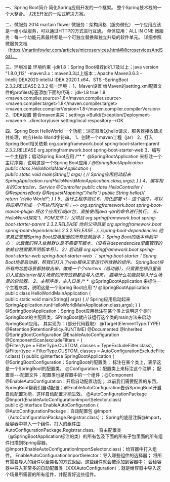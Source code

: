 一、Spring Boot简介
  简化Spring应用开发的一个框架。
  整个Spring技术栈的一个大整合。
  J2EE开发的一站式解决方案。

二、微服务
  2014 martain flower
  微服务：架构风格（服务微化）
  一个应用应该是一组小型服务，可以通过HTTP的方式进行互通。
  单体应用：ALL IN ONE
  微服务：每一个功能元素最终都是一个可独立替换和独立升级的软件单元。
  详细参照微服务文档（https://martinfowler.com/articles/microservices.html#MicroservicesAndSoa）。

三、环境准备
  环境约束
  -jdk1.8：Spring Boot推荐jdk1.7及以上；java version "1.8.0_112"
  -maven3.x：maven3.3以上版本；Apache Maven3.6.3
  -IntellijIDEA2020:intelliJ IDEA 2020.1.x64、STS
  -SpringBoot 2.3.2.RELEASE:2.3.2
统一环境：
1、Maven设置
给Maven的setting.xml配置文件的profiles标签添加下面的代码：
  <profile>
    <id>jdk‐1.8</id>
    <activation>
      <activeByDefault>true</activeByDefault>
      <jdk>1.8</jdk>
    </activation>
    <properties>
      <maven.compiler.source>1.8</maven.compiler.source>
      <maven.compiler.target>1.8</maven.compiler.target>
      <maven.compiler.compilerVersion>1.8</maven.compiler.compilerVersion>
    </properties>
  </profile>
 2、IDEA设置
 整合maven进来：settings->Build/Exception/Deployment->maven->...directory/user setting/local respository-->OK

四、Spring Boot HelloWorld
  一个功能：浏览器发送hello请求，服务器接收请求并处理，响应Hello World字符串。
  1、创建一个maven工程（jar）
  2、打入Spring Boot相关依赖
    <parent>
          <groupId>org.springframework.boot</groupId>
          <artifactId>spring‐boot‐starter‐parent</artifactId>
          <version>2.3.2.RELEASE</version>
      </parent>
      <dependencies>
          <dependency>
              <groupId>org.springframework.boot</groupId>
              <artifactId>spring‐boot‐starter‐web</artifactId>
          </dependency>
      </dependencies>
   3、编写一个主程序；启动Spring Boot应用
      /**
       *  @SpringBootApplication 来标注一个主程序类，说明这是一个Spring Boot应用
       */
      @SpringBootApplication
      public class HelloWorldMainApplication {
          public static void main(String[] args) {
              // Spring应用启动起来
              SpringApplication.run(HelloWorldMainApplication.class,args);
          }
      }
   4、编写相关的Controller、Service
      @Controller
      public class HelloController {
          @ResponseBody
          @RequestMapping("/hello")
          public String hello(){
              return "Hello World!";
          }
      }
   5、运行主程序测试
   6、简化部署
      <!‐‐ 这个插件，可以将应用打包成一个可执行的jar包；‐‐>
      <build>
          <plugins>
              <plugin>
                  <groupId>org.springframework.boot</groupId>
                  <artifactId>spring‐boot‐maven‐plugin</artifactId>
              </plugin>
          </plugins>
      </build>
    将这个应用打成jar包，直接使用java -jar的命令进行执行。
五、HelloWorld探究
  1、POM文件
    1）父项目
       <parent>
        <groupId>org.springframework.boot</groupId>
        <artifactId>spring‐boot‐starter‐parent</artifactId>
        <version>2.3.2.RELEASE</version>
       </parent>
    他的父项目是
        <parent>
          <groupId>org.springframework.boot</groupId>
          <artifactId>spring‐boot‐dependencies</artifactId>
          <version>2.3.2.RELEASE</version>
          <relativePath>../../spring‐boot‐dependencies</relativePath>
         </parent>
     他来真正管理Spring Boot应用里面的所有依赖版本；
    Spring Boot的版本仲裁中心：
      以后我们导入依赖默认是不需要写版本，（没有在dependencies里面管理的依赖自然需要声明版本号）。
    2）启动器
      <dependency>
        <groupId>org.springframework.boot</groupId>
        <artifactId>spring‐boot‐starter‐web</artifactId>
      </dependency>
    spring‐boot‐starter‐web ：
      spring‐boot‐starter：Spring Boot场景启动器，帮我们打入了web模块正常运行所依赖的组件。
    SpringBoot将所有的功能场景都抽取出来，做成一个个starters（启动器），只需要在项目里面引入这些starter相关场景的所有依赖都会导入进来，
    要用什么功能就导入什么场景的启动器。
  2、主程序类，主入口类
    /**
     *  @SpringBootApplication 来标注一个主程序类，说明这是一个Spring Boot应用
     */
    @SpringBootApplication
    public class HelloWorldMainApplication {
        public static void main(String[] args) {
            // Spring应用启动起来
            SpringApplication.run(HelloWorldMainApplication.class,args);
        }
    }
   @SpringBootApplication：Spring Boot应用标注在某个类上说明这个类时SpringBoot的主配置类，SPringBoot就应该运行这个类的main方法来启动SpringBoot应用。
   其实现为：（部分代码截取）
      @Target(ElementType.TYPE)
      @Retention(RetentionPolicy.RUNTIME)
      @Documented
      @Inherited
      @SpringBootConfiguration
      @EnableAutoConfiguration
      @ComponentScan(excludeFilters = {
            @Filter(type = FilterType.CUSTOM, classes = TypeExcludeFilter.class),
            @Filter(type = FilterType.CUSTOM, classes = AutoConfigurationExcludeFilter.class) })
      public @interface SpringBootApplication {
     @SpringBootConfiguration：SpringBoot的配置类；
      标注在某个类上，表示这是一个SpringBoot的配置类。
     @Configuration：配置类上来标注这个注解；
      配置类---配置文件；配置类也是容器中的一个组件；@Component
     @EnableAutoConfiguration：开启自动配置功能；
      以前我们需要配置的东西，SpringBoot帮我们自动配置；@EnableAutoConfiguration告诉SpringBoot开启自动配置功能，这样自动配置才能生效。
        @AutoConfigurationPackage
        @Import(EnableAutoConfigurationImportSelector.class)
        public @interface EnableAutoConfiguration {
     @AutoConfigurationPackage：自动配置包
     @Import（AutoConfigurationPackage.Registrar.class）；
      Spring的底层注解@Import，给容器中导入一个组件，打入的组件由AutoConfigurationPackage.Registrar.class。
     将主配置类（@SpringBootApplication标注的类）的所有包及下面的所有子包里面的所有组件扫描到Spring容器。
     @Import(EnableAutoConfigurationImportSelector.class)：给容器中打入组件。
     EnableAutoConfigurationImportSelector：导入哪些组件的选择器；
     将所有需要导入的组件以全类名的方式返回，这些组件就会被添加到容器中；
     会给容器中导入非常多的自动配置类（XXXAutoConfiguration）；就是给容器中导入这个场景所需要的所有组件，并配置好这些组件。
     
